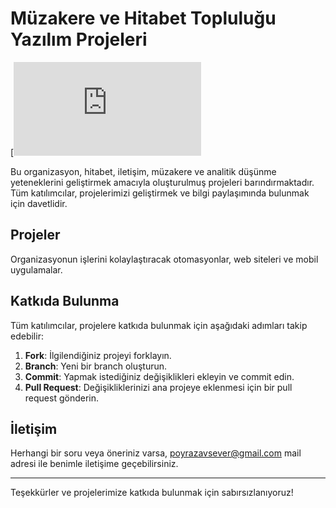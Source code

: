 # Müzakere ve Hitabet Topluluğu Yazılım Projeleri

[![English](https://github.com/OstimTech-Munazara-Hitabet/.github/blob/main/profile/README-EN.md) <!-- Buraya İngilizce versiyonun bağlantısını ekle -->

Bu organizasyon, hitabet, iletişim, müzakere ve analitik düşünme yeteneklerini geliştirmek amacıyla oluşturulmuş projeleri barındırmaktadır. Tüm katılımcılar, projelerimizi geliştirmek ve bilgi paylaşımında bulunmak için davetlidir.

## Projeler
Organizasyonun işlerini kolaylaştıracak otomasyonlar, web siteleri ve mobil uygulamalar.

## Katkıda Bulunma

Tüm katılımcılar, projelere katkıda bulunmak için aşağıdaki adımları takip edebilir:

1. **Fork**: İlgilendiğiniz projeyi forklayın.
2. **Branch**: Yeni bir branch oluşturun.
3. **Commit**: Yapmak istediğiniz değişiklikleri ekleyin ve commit edin.
4. **Pull Request**: Değişikliklerinizi ana projeye eklenmesi için bir pull request gönderin.

## İletişim

Herhangi bir soru veya öneriniz varsa, poyrazavsever@gmail.com mail adresi ile benimle iletişime geçebilirsiniz.

---

Teşekkürler ve projelerimize katkıda bulunmak için sabırsızlanıyoruz!
